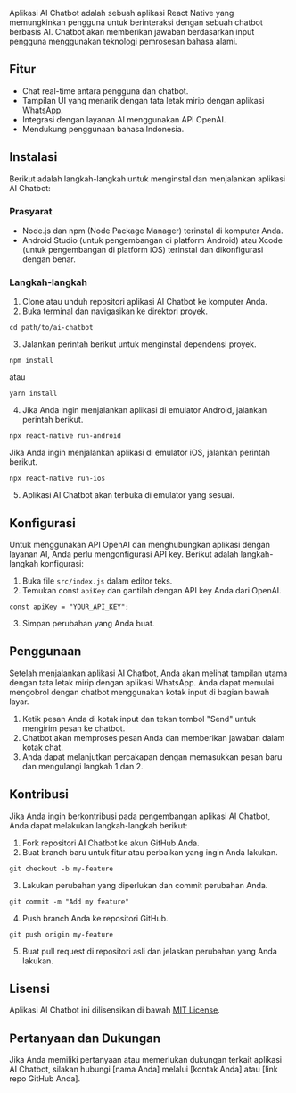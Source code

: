 Aplikasi AI Chatbot adalah sebuah aplikasi React Native yang memungkinkan pengguna untuk berinteraksi dengan sebuah chatbot berbasis AI. Chatbot akan memberikan jawaban berdasarkan input pengguna menggunakan teknologi pemrosesan bahasa alami.

## Fitur

- Chat real-time antara pengguna dan chatbot.
- Tampilan UI yang menarik dengan tata letak mirip dengan aplikasi WhatsApp.
- Integrasi dengan layanan AI menggunakan API OpenAI.
- Mendukung penggunaan bahasa Indonesia.

## Instalasi

Berikut adalah langkah-langkah untuk menginstal dan menjalankan aplikasi AI Chatbot:

### Prasyarat

- Node.js dan npm (Node Package Manager) terinstal di komputer Anda.
- Android Studio (untuk pengembangan di platform Android) atau Xcode (untuk pengembangan di platform iOS) terinstal dan dikonfigurasi dengan benar.

### Langkah-langkah

1.  Clone atau unduh repositori aplikasi AI Chatbot ke komputer Anda.
2.  Buka terminal dan navigasikan ke direktori proyek.

`cd path/to/ai-chatbot`

3.  Jalankan perintah berikut untuk menginstal dependensi proyek.

`npm install`

atau

`yarn install`

4.  Jika Anda ingin menjalankan aplikasi di emulator Android, jalankan perintah berikut.

`npx react-native run-android`

Jika Anda ingin menjalankan aplikasi di emulator iOS, jalankan perintah berikut.

`npx react-native run-ios`

5.  Aplikasi AI Chatbot akan terbuka di emulator yang sesuai.

## Konfigurasi

Untuk menggunakan API OpenAI dan menghubungkan aplikasi dengan layanan AI, Anda perlu mengonfigurasi API key. Berikut adalah langkah-langkah konfigurasi:

1.  Buka file `src/index.js` dalam editor teks.
2.  Temukan const `apiKey` dan gantilah dengan API key Anda dari OpenAI.

`const apiKey = "YOUR_API_KEY";`

3.  Simpan perubahan yang Anda buat.

## Penggunaan

Setelah menjalankan aplikasi AI Chatbot, Anda akan melihat tampilan utama dengan tata letak mirip dengan aplikasi WhatsApp. Anda dapat memulai mengobrol dengan chatbot menggunakan kotak input di bagian bawah layar.

1.  Ketik pesan Anda di kotak input dan tekan tombol "Send" untuk mengirim pesan ke chatbot.
2.  Chatbot akan memproses pesan Anda dan memberikan jawaban dalam kotak chat.
3.  Anda dapat melanjutkan percakapan dengan memasukkan pesan baru dan mengulangi langkah 1 dan 2.

## Kontribusi

Jika Anda ingin berkontribusi pada pengembangan aplikasi AI Chatbot, Anda dapat melakukan langkah-langkah berikut:

1.  Fork repositori AI Chatbot ke akun GitHub Anda.
2.  Buat branch baru untuk fitur atau perbaikan yang ingin Anda lakukan.

`git checkout -b my-feature`

3.  Lakukan perubahan yang diperlukan dan commit perubahan Anda.

`git commit -m "Add my feature"`

4.  Push branch Anda ke repositori GitHub.

`git push origin my-feature`

5.  Buat pull request di repositori asli dan jelaskan perubahan yang Anda lakukan.

## Lisensi

Aplikasi AI Chatbot ini dilisensikan di bawah [MIT License](https://opensource.org/licenses/MIT).

## Pertanyaan dan Dukungan

Jika Anda memiliki pertanyaan atau memerlukan dukungan terkait aplikasi AI Chatbot, silakan hubungi [nama Anda] melalui [kontak Anda] atau [link repo GitHub Anda].
